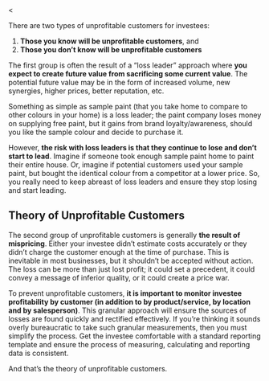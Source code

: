 <<p>There are two types of unprofitable customers for investees:</p><ol><li><strong>Those you know will be unprofitable customers</strong>, and</li><li><strong>Those you don&#8217;t know will be unprofitable customers</strong></li></ol><p>The first group is often the result of a &#8220;loss leader&#8221; approach where <strong>you expect to create future value from sacrificing some current value</strong>. The potential future value may be in the form of increased volume, new synergies, higher prices, better reputation, etc.</p><p>Something as simple as sample paint (that you take home to compare to other colours in your home) is a loss leader; the paint company loses money on supplying free paint, but it gains from brand loyalty/awareness, should you like the sample colour and decide to purchase it.</p><p>However, <strong>the risk with loss leaders is that they continue to lose and don&#8217;t start to lead</strong>. Imagine if someone took enough sample paint home to paint their entire house. Or, imagine if potential customers used your sample paint, but bought the identical colour from a competitor at a lower price. So, you really need to keep abreast of  loss leaders and ensure they stop losing and start leading.</p><h2>Theory of Unprofitable Customers</h2><p>The second group of unprofitable customers is generally <strong>the result of mispricing</strong>. Either your investee didn&#8217;t estimate costs accurately or they didn&#8217;t charge the customer enough at the time of purchase. This is inevitable in most businesses, but it shouldn&#8217;t be accepted without action. The loss can be more than just lost profit; it could set a precedent, it could convey a message of inferior quality, or it could create a price war.</p><p>To prevent unprofitable customers, <strong>it is important to monitor investee profitability by customer (in addition to by product/service, by location and by salesperson)</strong>. This granular approach will ensure the sources of losses are found quickly and rectified effectively. If you&#8217;re thinking it sounds overly bureaucratic to take such granular measurements, then you must simplify the process. Get the investee comfortable with a standard reporting template and ensure the process of measuring, calculating and reporting data is consistent.</p><p>And that&#8217;s the theory of unprofitable customers.</p>
